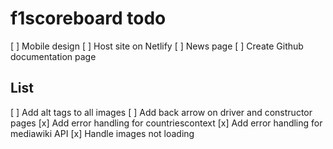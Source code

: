 # f1scoreboard todo

[ ] Mobile design
[ ] Host site on Netlify
[ ] News page
[ ] Create Github documentation page

## List

[ ] Add alt tags to all images
[ ] Add back arrow on driver and constructor pages
[x] Add error handling for countriescontext
[x] Add error handling for mediawiki API
[x] Handle images not loading
